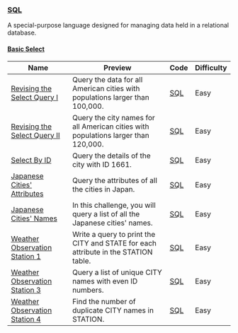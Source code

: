 
### [SQL](https://www.hackerrank.com/domains/sql)
A special-purpose language designed for managing data held in a relational database.


#### [Basic Select](https://www.hackerrank.com/domains/sql/select)

Name | Preview | Code | Difficulty
---- | ------- | ---- | ----------
[Revising the Select Query I](https://www.hackerrank.com/challenges/revising-the-select-query)|Query the data for all American cities with populations larger than 100,000.|[SQL](revising-the-select-query.sql)|Easy
[Revising the Select Query II](https://www.hackerrank.com/challenges/revising-the-select-query-2)|Query the city names for all American cities with populations larger than 120,000.|[SQL](revising-the-select-query-2.sql)|Easy
[Select By ID](https://www.hackerrank.com/challenges/select-by-id)|Query the details of the city with ID 1661.|[SQL](select-by-id.sql)|Easy
[Japanese Cities' Attributes](https://www.hackerrank.com/challenges/japanese-cities-attributes)|Query the attributes of all the cities in Japan.|[SQL](japanese-cities-attributes.sql)|Easy
[Japanese Cities' Names](https://www.hackerrank.com/challenges/japanese-cities-name)|In this challenge, you will query a list of all the Japanese cities' names.|[SQL](japanese-cities-name.sql)|Easy
[Weather Observation Station 1](https://www.hackerrank.com/challenges/weather-observation-station-1)|Write a query to print the CITY and STATE for each attribute in the STATION table.|[SQL](weather-observation-station-1.sql)|Easy
[Weather Observation Station 3](https://www.hackerrank.com/challenges/weather-observation-station-3)|Query a list of unique CITY names with even ID numbers.|[SQL](weather-observation-station-3.sql)|Easy
[Weather Observation Station 4](https://www.hackerrank.com/challenges/weather-observation-station-4)|Find the number of duplicate CITY names in STATION.|[SQL](weather-observation-station-4.sql)|Easy

